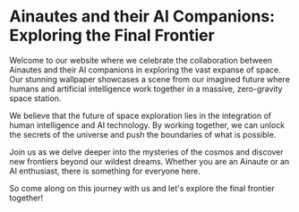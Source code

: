 <!--font:Montserrat-->

# Ainautes and their AI Companions: Exploring the Final Frontier

Welcome to our website where we celebrate the collaboration between Ainautes and their AI companions in exploring the vast expanse of space. Our stunning wallpaper showcases a scene from our imagined future where humans and artificial intelligence work together in a massive, zero-gravity space station.

We believe that the future of space exploration lies in the integration of human intelligence and AI technology. By working together, we can unlock the secrets of the universe and push the boundaries of what is possible.

Join us as we delve deeper into the mysteries of the cosmos and discover new frontiers beyond our wildest dreams. Whether you are an Ainaute or an AI enthusiast, there is something for everyone here.

So come along on this journey with us and let's explore the final frontier together!

<!--

Write me markdown content of website with wallpaper:

"Ainautes and their AI companions working together in a massive, zero-gravity space station."

The header of the page should not be copy of the text but rather a real content of the website which is using this wallpaper.


---


# Ainautes and their AI Companions: Exploring the Final Frontier

Welcome to our website where we celebrate the collaboration between Ainautes and their AI companions in exploring the vast expanse of space. Our stunning wallpaper showcases a scene from our imagined future where humans and artificial intelligence work together in a massive, zero-gravity space station.

We believe that the future of space exploration lies in the integration of human intelligence and AI technology. By working together, we can unlock the secrets of the universe and push the boundaries of what is possible.

Join us as we delve deeper into the mysteries of the cosmos and discover new frontiers beyond our wildest dreams. Whether you are an Ainaute or an AI enthusiast, there is something for everyone here.

So come along on this journey with us and let's explore the final frontier together!


---


Write me a Google font which is best fitting for the website.

Pick from the list:
- Great Vibes
- Lobster
- Futura
- Cinzel Decorative
- Barlow Condensed
- Open Sans
- Poppins
- Roboto
- Orbitron
- Cinzel
- Lato
- Raleway
- Cormorant Garamond
- Creepster
- Exo 2
- Montserrat
- Cabin
- Inter
- Alegreya
- IBM Plex Sans
- Playfair Display
- Dancing Script


Write just the font name nothing else.


---


Montserrat

-->
